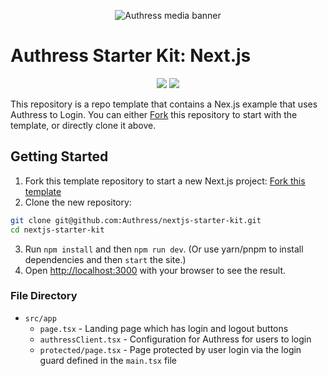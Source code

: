 <p align="center">
  <img src="https://authress.io/static/images/linkedin-banner.png" alt="Authress media banner">
</p>

# Authress Starter Kit: Next.js

<p align="center">
    <a href="./LICENSE" alt="Apache-2.0"><img src="https://img.shields.io/badge/License-Apache%202.0-blue.svg"></a>
    <a href="https://authress.io/community" alt="authress community"><img src="https://img.shields.io/badge/Community-Authress-fbaf0b.svg"></a>
</p>

This repository is a repo template that contains a Nex.js example that uses Authress to Login. You can either [Fork](https://github.com/new?template_name=nextjs-starter-kit&template_owner=Authress) this repository to start with the template, or directly clone it above.

## Getting Started

1. Fork this template repository to start a new Next.js project: [Fork this template](https://github.com/Authress/nextjs-starter-kit/fork)
2. Clone the new repository:

```sh
git clone git@github.com:Authress/nextjs-starter-kit.git
cd nextjs-starter-kit
```

3. Run `npm install` and then `npm run dev`. (Or use yarn/pnpm to install dependencies and then `start` the site.)
4. Open [http://localhost:3000](http://localhost:3000) with your browser to see the result.

### File Directory

* `src/app`
  * `page.tsx` - Landing page which has login and logout buttons
  * `authressClient.tsx` - Configuration for Authress for users to login
  * `protected/page.tsx` - Page protected by user login via the login guard defined in the `main.tsx` file
